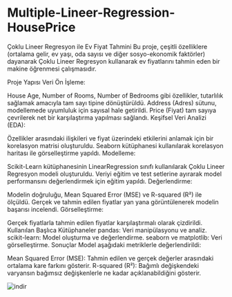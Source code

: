# Multiple-Lineer-Regression-HousePrice
Çoklu Lineer Regresyon ile Ev Fiyat Tahmini
Bu proje, çeşitli özelliklere (ortalama gelir, ev yaşı, oda sayısı ve diğer sosyo-ekonomik faktörler) dayanarak Çoklu Lineer Regresyon kullanarak ev fiyatlarını tahmin eden bir makine öğrenmesi çalışmasıdır.

Proje Yapısı
Veri Ön İşleme:

House Age, Number of Rooms, Number of Bedrooms gibi özellikler, tutarlılık sağlamak amacıyla tam sayı tipine dönüştürüldü.
Address (Adres) sütunu, modellemede uyumluluk için sayısal hale getirildi.
Price (Fiyat) tam sayıya çevrilerek net bir karşılaştırma yapılması sağlandı.
Keşifsel Veri Analizi (EDA):

Özellikler arasındaki ilişkileri ve fiyat üzerindeki etkilerini anlamak için bir korelasyon matrisi oluşturuldu.
Seaborn kütüphanesi kullanılarak korelasyon haritası ile görselleştirme yapıldı.
Modelleme:

Scikit-Learn kütüphanesinin LinearRegression sınıfı kullanılarak Çoklu Lineer Regresyon modeli oluşturuldu.
Veriyi eğitim ve test setlerine ayırarak model performansını değerlendirmek için eğitim yapıldı.
Değerlendirme:

Modelin doğruluğu, Mean Squared Error (MSE) ve R-squared (R²) ile ölçüldü.
Gerçek ve tahmin edilen fiyatlar yan yana görüntülenerek modelin başarısı incelendi.
Görselleştirme:

Gerçek fiyatlarla tahmin edilen fiyatlar karşılaştırmalı olarak çizdirildi.
Kullanılan Başlıca Kütüphaneler
pandas: Veri manipülasyonu ve analiz.
scikit-learn: Model oluşturma ve değerlendirme.
seaborn ve matplotlib: Veri görselleştirme.
Sonuçlar
Model aşağıdaki metriklerle değerlendirildi:

Mean Squared Error (MSE): Tahmin edilen ve gerçek değerler arasındaki ortalama kare farkını gösterir.
R-squared (R²): Bağımlı değişkendeki varyansın bağımsız değişkenlerle ne kadar açıklanabildiğini gösterir.


![indir](https://github.com/user-attachments/assets/322f90ed-729c-4e98-9fd0-0c06e6361e45)

